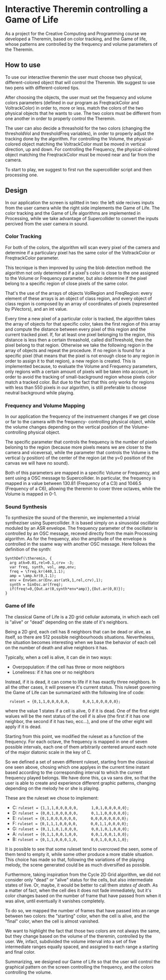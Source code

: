# Interactive Theremin controlling a Game of Life
 
As a project for the Creative Computing and Programming course we developed a Theremin, based on color tracking, and the Game of life, whose patterns are controlled by the frequency and volume parameters of the Theremin.

## How to use

To use our interactive theremin the user must choose two physical, different-colored object that will control the Theremin. We suggest to use two pens with different-colored tips.

After choosing the objects, the user must set the frequency and volume colors parameters (defined in our program as FreqtrackColor and VoltrackColor) in order to, more or less, match the colors of the two physical objects that he wants to use. The two colors must be different from one another in order to properly control the Theremin. 

The user can also decide a threashold for the two colors (changing the thresholdVol and thresholdFreq variables), in order to properly adjust the tracking done by the algorithm. For controlling the Volume, the physical-colored object matching the VoltrackColor must be moved in vertical direction, up and down. For controlling the Frequency, the physical-colored object matching the FreqtrackColor must be moved near and far from the camera.

To start to play, we suggest to first run the supercollider script and then processing one.

## Design
In our application the screen is splitted in two: the left side recives inputs from the user camera while the right side implements the Game of Life.
The color tracking and the Game of Life algorithms are implemented in Processing, while we take advantage of Supercollider to convert the inputs percived from the user camera in sound.

### Color Tracking

For both of the colors, the algorithm will scan every pixel of the camera and determine if a particulary pixel has the same color of the VoltrackColor or FreqtrackColor parameter.

This tecnique is then improved by using the blob detection method: the algorithm not only determined if a pixel's color is close to the one assigned to the Volume or Frequency parameter, but also determine if the pixel belong to a specific region of close pixels of the same color. 

That's the use of the arrays of objects VolRegion and FreqRegion: every element of these arrays is an object of class region, and every object of class region is composed by an array of coordinates of pixels (represented by PVectors), and an int value.

Every time a new pixel of a particular color is tracked, the algorithm takes the array of objects for that specific color, takes the first region of this array and compute the distance between every pixel of this region and the current tracked pixel. If, for at least one pixel belonging to the region, this distance is less then a certain threashold, called distThreshold, then the pixel belong to that region. Otherwise we take the following region in the array of objects and repeat the procedure. If no region is found for a specific pixel (that means that the pixel is not enough close to any region in order to assign it to that region), a new region is created. This is implemented because, to evaluate the Volume and Frequency parameters, only regions with a certain amount of pixels will be taken into account, in order to avoid the tracking of small-background region whose pixels color match a tracked color. But due to the fact that this only works for regions with less than 550 pixels in our algorithm, is still preferable to choose neutral background while playing.


### Frequency and Volume Mapping
In our application the frequency of the instruement changes if we get close or far to the camera with the frequency- controlling physical object, while the volume changes depending on the vertical position of the Volume-controlling physical object.

The specific parameter that controls the frequency is the number of pixels beloning to the region (because more pixels means we are closer to the camera and viceversa), while the parameter that controls the Volume is the vertical (y position) of the center of the region (at the y=0 position of the canvas we will have no sound).

Both of this parameters are mapped in a specific Volume or Frequency, and sent using a OSC message to Supercollider.
In particular, the frequency is mapped in a value between 130.81 (Frequency of a C3) and 1046.5 (Frequency of a C6), allowing the theremin to cover three octaves, while the Volume is mapped in 0-1.

### Sound Synthesis

To synthesize the sound of the theremin, we implemented a trivial syntheziser using Supercollider. It is based simply on a sinusoidal oscillator moduled by an ASR envelope. The frequency parameter of the oscillator is controlled by an OSC message, receved directly from the main Processing algorithm. As for the frequency, also the amplitude of the envelope is controlled in the ssame way with another OSC message.
Here follows the definition of the synth:
```
SynthDef(\theremin, {
  arg atk=0.01,rel=0.1,crv= -3;
  var freq, synth, vol, amp,env;
  freq = \freq.kr(440,1.1);
  amp = \amp.kr(0,1.1);
  env = EnvGen.ar(Env.asr(atk,1,rel,crv),1);
  synth = SinOsc.ar(freq);
  if(freq!=0,{Out.ar(0,synth*env*amp)},{Out.ar(0,0)});
}
```


### Game of life
The classical Game of Life is a 2D grid cellular automata, in which each cell is "alive" or "dead" depending on the state of it's neighbors.

Being a 2D gird, each cell has 8 neighbors that can be dead or alive, as itself, so there are 512 possible neighbourhoods situations. Nevertheless, the situation becomes interesting when we base the behavior of each cell on the number of death and alive neighbors it has.

Typically, when a cell is alive, it can die in two ways:
* Overpopulation: if the cell has three or more neighbors
* Loneliness: if it has one or no neighbors

Instead, if it is dead, it can come to life if it has exactly three neighbors. In all the other cases, it will preserve it's current status.
This ruleset governing the Game of Life can be summarized with the following line of code:

```
  ruleset = {0,1,1,0,0,0,0,0,      0,0,1,0,0,0,0,0};
```
where the value 1 states if a cell is alive, 0 if it is dead.
One of the first eight walues will be the next status of the cell if is alive (the first if it has one neighbor, the second if it has two, ecc...), and one of the other eight will apply if it is dead.

Starting from this point, we modified the ruleset as a function of the frequency. For each octave, the frequency is mapped in one of seven possible intervals, each one of them arbitrarily centered around each note of the major diatonic scale in the key of C.

So we defined a set of seven different ruleset, starting from the classical one seen above, chosing which one applyes in the current time instant based according to the corresponding interval to which the current frequency played belongs. We have done this, ça va sans dire, so that the user is able to create and experience different graphic patterns, changing depending on the melody he or she is playing.

These are the ruleset we chose to implement:

* C: ```ruleset = {1,1,1,0,0,0,0,0,      1,0,1,0,0,0,0,0};```
* D: ```ruleset = {0,0,1,0,0,0,0,0,      0,1,1,0,0,0,0,0};```
* E: ```ruleset = {0,1,0,0,0,0,0,0,      0,0,0,0,0,0,0,0};```
* F: ```ruleset = {0,1,1,1,0,0,0,0,      0,0,1,1,0,0,0,0};```
* G: ```ruleset = {0,1,1,0,1,0,0,0,      0,0,1,0,1,0,0,0};```
* A: ```ruleset = {0,1,1,0,0,1,0,0,      0,0,1,0,0,1,0,0};```
* B: ```ruleset = {0,1,1,0,0,0,1,0,      0,0,1,0,0,0,1,0};```

It is possible to see that some ruleset tend to overcrowd the seen, some of them tend to empty it, while some other produce a more stable situation. This choice has made so that, following the variations of the playing melody, the scene generated could be as much diversified as possible.

Furthermore, taking inspiration from the Cycle 2D Grid algorithm, we did not consider only "dead" or "alive" status for the cells, but also intermediate states of live. Or, maybe, it would be better to call them *states of death*. As a matter of fact, when the cell dies it does not fade immediately, but it's color changes based on the number of frame that have passed from when it was alive, until eventually it vanishes completely. 

To do so, we mapped the number of frames that have passed into an range between two colors: the "starting" color, when the cell is alive, and the "final" color, when the cell is almost vanished. 

We want to highlight the fact that those two colors are not always the same, but they change based on the volume of the theremin, controlled by the user.
We, infact, subdivided the volume interval into a set of five intermediate ranges equally spaced, and assigned to each range a starting and final color.

Summarizing, we designed our Game of Life so that the user will control the graphical pattern on the screen controlling the frequency, and the colors controlling the volume.
